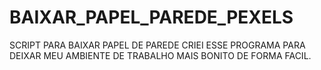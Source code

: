 # BAIXAR_PAPEL_PAREDE_PEXELS
SCRIPT PARA BAIXAR PAPEL DE PAREDE
CRIEI ESSE PROGRAMA PARA DEIXAR MEU AMBIENTE DE TRABALHO MAIS BONITO DE FORMA FACIL.
